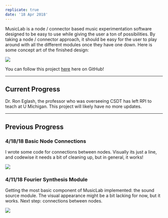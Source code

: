 ```yaml
---
replicate: true
date: '18 Apr 2018'
---
```


MusicLab is a node / connector based music experimentation software designed to be easy to use while giving the user a ton of possibilities. By taking a node / connector approach, it should be easy for the user to play around with all the different modules once they have one down. Here is some concept art of the finished design:

![](/resources/assets/musiclab/concept.PNG)

You can follow this project [here](https://github.com/CSDTs/CSDT_Single_Page/tree/musiclab) here on GitHub!

---

## Current Progress

Dr. Ron Eglash, the professor who was overseeing CSDT has left RPI to teach at U Michigan. This project will likely have no more updates.

---

## Previous Progress

### 4/18/18 Basic Node Connections

I wrote some code for connections between nodes. Visually its just a line, and codewise it needs a bit of cleaning up, but in general, it works!

![](/resources/assets/musiclab/18.PNG)

### 4/11/18 Fourier Synthesis Module</h3>
Getting the most basic component of MusicLab implemented: the sound source module. The visual appearance might be a bit lacking for now, but it works. Next step: connections between nodes.

![](/resources/assets/musiclab/17.PNG)
